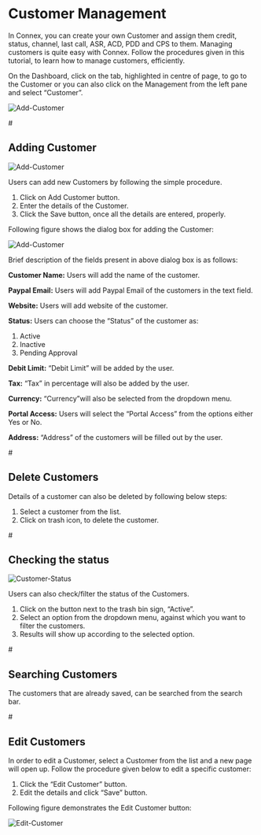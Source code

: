 <h1>Customer Management</h1>

In Connex, you can create your own Customer and assign them credit, status, channel, last call, ASR, ACD, PDD and CPS to them.
Managing customers is quite easy with Connex. Follow the procedures given in this tutorial, to learn how to manage customers, efficiently.

On the Dashboard, click on the tab, highlighted in centre of page, to go to the Customer or you can also click on the Management from the left pane and select “Customer”.

<img src="https://raw.githubusercontent.com/digipigeon/connexcs-user-docs/master/img/customer-dashboard-new.png" alt="Add-Customer"/>

#<h2>Adding Customer</h2>

<img src="https://raw.githubusercontent.com/digipigeon/connexcs-user-docs/master/img/add-Customer-new.png" alt="Add-Customer"/>

Users can add new Customers by following the simple procedure.

1. Click on Add Customer button.
2. Enter the details of the Customer.
3. Click the Save button, once all the details are entered, properly.

Following figure shows the dialog box for adding the Customer:

<img src="https://raw.githubusercontent.com/digipigeon/connexcs-user-docs/master/img/add-customer.png" alt="Add-Customer"/>

Brief description of the fields present in above dialog box is as follows:

<b>Customer Name:</b> Users will add the name of the customer.

<b>Paypal Email:</b> Users will add Paypal Email of the customers in the text field.

<b>Website:</b> Users will add website of the customer.

<b>Status:</b> Users can choose the “Status” of the customer as:

1. Active
2. Inactive
3. Pending Approval

<b>Debit Limit:</b>  “Debit Limit” will be added by the user.

<b>Tax:</b>  “Tax” in percentage will also be added by the user.

<b>Currency:</b>  “Currency”will also be selected from the dropdown menu.

<b>Portal Access:</b>  Users will select the “Portal Access” from the options either Yes or No.

<b>Address:</b>  “Address” of the customers will be filled out by the user. 

#<h2>Delete Customers</h2>

Details of a customer can also be deleted by following below steps:

1. Select a customer from the list.
2. Click on trash icon, to delete the customer.

#<h2>Checking the status</h2>

<img src="https://raw.githubusercontent.com/digipigeon/connexcs-user-docs/master/img/customer-status.png" alt="Customer-Status"/>

Users can also check/filter the status of the Customers. 

1.	Click on the button next to the trash bin sign, “Active”.
2.	Select an option from the dropdown menu, against which you want to filter the customers.
3.	Results will show up according to the selected option.

#<h2>Searching Customers</h2>

The customers that are already saved, can be searched from the search bar.

#<h2>Edit Customers</h2>

In order to edit a Customer, select a Customer from the list and a new page will open up. Follow the procedure given below to edit a specific customer:

1.	Click the “Edit Customer” button.
2.	Edit the details and click “Save” button.

Following figure demonstrates the Edit Customer button:

<img src="https://raw.githubusercontent.com/digipigeon/connexcs-user-docs/master/img/edit-customer-new.png" alt="Edit-Customer"/>

